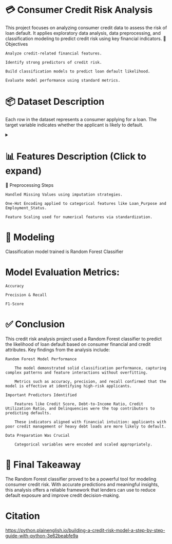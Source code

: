 # 💳 Consumer Credit Risk Analysis

This project focuses on analyzing consumer credit data to assess the risk of loan default. It applies exploratory data analysis, data preprocessing, and classification modeling to predict credit risk using key financial indicators.
🧠 Objectives

    Analyze credit-related financial features.

    Identify strong predictors of credit risk.

    Build classification models to predict loan default likelihood.

    Evaluate model performance using standard metrics.

# 📦 Dataset Description

Each row in the dataset represents a consumer applying for a loan. The target variable indicates whether the applicant is likely to default.
<details> <summary><strong>
    
# 📊 Features Description (Click to expand)</strong></summary>

| Column Name                        | Description                                                              |
|-----------------------------------|--------------------------------------------------------------------------|
| `Customer_ID`                     | Unique customer identifier (dropped from modeling).                      |
| `Credit_Score`                    | Creditworthiness score (300–850 scale).                                  |
| `Income`                          | Annual income of the applicant (USD).                                    |
| `DTI_Ratios`                      | Ratio of debt payments to income.                                        |
| `Employment`                      | Employment condition (Employed, Unemployed, etc.).                       |
| `Purpose`                         | Reason for the loan (Auto, Education, Business, etc.).                   |
| `Credit_History`                  | Numeric score (1–20) indicating the strength or length of credit history |
| `Open_Accounts`                   | Number of active credit accounts.                                        |
| `Utilization`                     | Ratio of credit used to total available credit.                          |
| `Delinquencies`                   | Count of missed payments.                                                |
| ' Bankruptcy'                     | whether a borrower has ever filed for bankruptcy (1) or not (0)          |
| `Housing`                         | Rental or ownership status.                                              |
| `Default`                         | Target variable — whether the applicant defaulted (1 = Yes, 0 = No).     |

</details>
🧹 Preprocessing Steps

    Handled Missing Values using imputation strategies.

    One-Hot Encoding applied to categorical features like Loan_Purpose and Employment_Status.

    Feature Scaling used for numerical features via standardization.

# 🤖 Modeling

Classification model trained is Random Forest Classifier

# Model Evaluation Metrics:

    Accuracy

    Precision & Recall

    F1-Score

# ✅ Conclusion

This credit risk analysis project used a Random Forest classifier to predict the likelihood of loan default based on consumer financial and credit attributes. Key findings from the analysis include:

    Random Forest Model Performance

        The model demonstrated solid classification performance, capturing complex patterns and feature interactions without overfitting.

        Metrics such as accuracy, precision, and recall confirmed that the model is effective at identifying high-risk applicants.

    Important Predictors Identified

        Features like Credit Score, Debt-to-Income Ratio, Credit Utilization Ratio, and Delinquencies were the top contributors to predicting defaults.

        These indicators aligned with financial intuition: applicants with poor credit management or heavy debt loads are more likely to default.

    Data Preparation Was Crucial

        Categorical variables were encoded and scaled appropriately.
# 📌 Final Takeaway

The Random Forest classifier proved to be a powerful tool for modeling consumer credit risk. With accurate predictions and meaningful insights, this analysis offers a reliable framework that lenders can use to reduce default exposure and improve credit decision-making.

# Citation

https://python.plainenglish.io/building-a-credit-risk-model-a-step-by-step-guide-with-python-3e62beabfe9a
